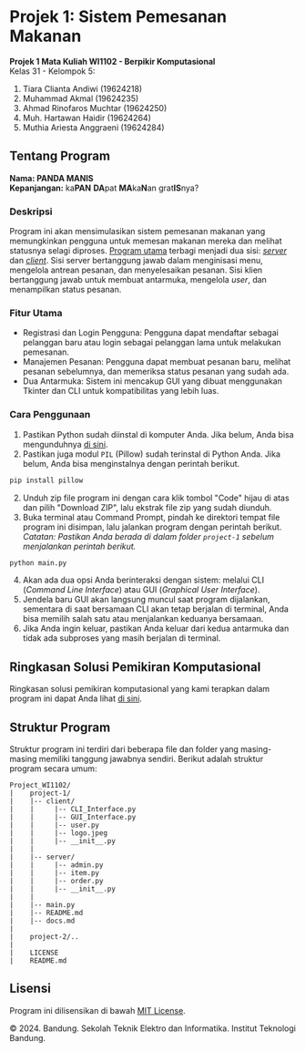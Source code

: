 # Projek 1: Sistem Pemesanan Makanan
**Projek 1 Mata Kuliah WI1102 - Berpikir Komputasional**  
Kelas 31 - Kelompok 5:
1. Tiara Clianta Andiwi (19624218) 
2. Muhammad Akmal (19624235) 
3. Ahmad Rinofaros Muchtar (19624250) 
4. Muh. Hartawan Haidir (19624264) 
5. Muthia Ariesta Anggraeni (19624284) 

## Tentang Program
**Nama: PANDA MANIS**  
**Kepanjangan:** ka**PAN** **DA**pat **MA**ka**N**an grat**IS**nya?

### Deskripsi
Program ini akan mensimulasikan sistem pemesanan makanan yang memungkinkan pengguna untuk memesan makanan mereka dan melihat statusnya selagi diproses. [Program utama](main.py) terbagi menjadi dua sisi: [*server*](server/) dan [*client*](client/). Sisi server bertanggung jawab dalam menginisasi menu, mengelola antrean pesanan, dan menyelesaikan pesanan. Sisi klien bertanggung jawab untuk membuat antarmuka, mengelola *user*, dan menampilkan status pesanan. 

### Fitur Utama
- Registrasi dan Login Pengguna: Pengguna dapat mendaftar sebagai pelanggan baru atau login sebagai pelanggan lama untuk melakukan pemesanan.
- Manajemen Pesanan: Pengguna dapat membuat pesanan baru, melihat pesanan sebelumnya, dan memeriksa status pesanan yang sudah ada.
- Dua Antarmuka: Sistem ini mencakup GUI yang dibuat menggunakan Tkinter dan CLI untuk kompatibilitas yang lebih luas.

### Cara Penggunaan
1. Pastikan Python sudah diinstal di komputer Anda. Jika belum, Anda bisa mengunduhnya [di sini](https://www.python.org/downloads/).
2. Pastikan juga modul `PIL` (Pillow) sudah terinstal di Python Anda. Jika belum, Anda bisa menginstalnya dengan perintah berikut.
```sh
pip install pillow
```
2. Unduh zip file program ini dengan cara klik tombol "Code" hijau di atas dan pilih "Download ZIP", lalu ekstrak file zip yang sudah diunduh.
3. Buka terminal atau Command Prompt, pindah ke direktori tempat file program ini disimpan, lalu jalankan program dengan perintah berikut.  
*Catatan: Pastikan Anda berada di dalam folder `project-1` sebelum menjalankan perintah berikut.*
```sh
python main.py
```
4. Akan ada dua opsi Anda berinteraksi dengan sistem: melalui CLI (*Command Line Interface*) atau GUI (*Graphical User Interface*). 
5. Jendela baru GUI akan langsung muncul saat program dijalankan, sementara di saat bersamaan CLI akan tetap berjalan di terminal, Anda bisa memilih salah satu atau menjalankan keduanya bersamaan.
6. Jika Anda ingin keluar, pastikan Anda keluar dari kedua antarmuka dan tidak ada subproses yang masih berjalan di terminal.

## Ringkasan Solusi Pemikiran Komputasional
Ringkasan solusi pemikiran komputasional yang kami terapkan dalam program ini dapat Anda lihat [di sini](docs.md).

## Struktur Program
Struktur program ini terdiri dari beberapa file dan folder yang masing-masing memiliki tanggung jawabnya sendiri. Berikut adalah struktur program secara umum:

    Project_WI1102/
    |    project-1/
    |    |-- client/
    |    |     |-- CLI_Interface.py
    |    |     |-- GUI_Interface.py
    |    |     |-- user.py
    |    |     |-- logo.jpeg    
    |    |     |-- __init__.py
    |    |
    |    |-- server/
    |    |     |-- admin.py
    |    |     |-- item.py
    |    |     |-- order.py
    |    |     |-- __init__.py
    |    |
    |    |-- main.py
    |    |-- README.md
    |    |-- docs.md
    |
    |    project-2/..
    |
    |    LICENSE
    |    README.md

## Lisensi
Program ini dilisensikan di bawah [MIT License](../LICENSE).

&copy;  2024. Bandung. Sekolah Teknik Elektro dan Informatika. Institut Teknologi Bandung.

